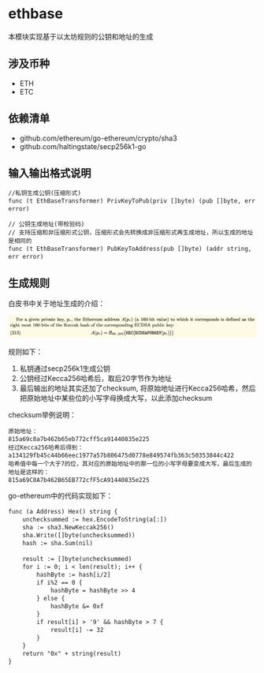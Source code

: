 # ethbase

本模块实现基于以太坊规则的公钥和地址的生成

## 涉及币种
- ETH
- ETC

## 依赖清单
- github.com/ethereum/go-ethereum/crypto/sha3
- github.com/haltingstate/secp256k1-go

## 输入输出格式说明
```golang
//私钥生成公钥(压缩形式)
func (t EthBaseTransformer) PrivKeyToPub(priv []byte) (pub []byte, err error)
```
```golang
// 公钥生成地址(带校验码)
// 支持压缩和非压缩形式公钥，压缩形式会先转换成非压缩形式再生成地址，所以生成的地址是相同的
func (t EthBaseTransformer) PubKeyToAddress(pub []byte) (addr string, err error)
```

## 生成规则

白皮书中关于地址生成的介绍：

![以太坊规则](eth_rule.png)

规则如下：

1. 私钥通过secp256k1生成公钥
2. 公钥经过Kecca256哈希后，取后20字节作为地址
3. 最后输出的地址其实还加了checksum, 将原始地址进行Kecca256哈希，然后把原始地址中某些位的小写字母换成大写，以此添加checksum

checksum举例说明：
```
原始地址：
815a69c8a7b462b65eb772cff5ca91440835e225
经过Kecca256哈希后得到：   a134129fb45c44b66eec1977a57b806475d0778e849574fb363c50353844c422
哈希值中每一个大于7的位，其对应的原始地址中的那一位的小写字母要变成大写，最后生成的地址是这样的：
815a69C8A7b462B65EB772cfF5cA91440835e225
```

go-ethereum中的代码实现如下：
```golang
func (a Address) Hex() string {
	unchecksummed := hex.EncodeToString(a[:])
	sha := sha3.NewKeccak256()
	sha.Write([]byte(unchecksummed))
	hash := sha.Sum(nil)

	result := []byte(unchecksummed)
	for i := 0; i < len(result); i++ {
		hashByte := hash[i/2]
		if i%2 == 0 {
			hashByte = hashByte >> 4
		} else {
			hashByte &= 0xf
		}
		if result[i] > '9' && hashByte > 7 {
			result[i] -= 32
		}
	}
	return "0x" + string(result)
}
```
